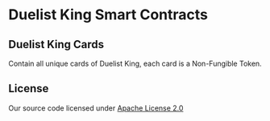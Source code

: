 # Duelist King Smart Contracts

## Duelist King Cards

Contain all unique cards of Duelist King, each card is a Non-Fungible Token.

## License

Our source code licensed under [Apache License 2.0](https://github.com/Duelist-King/duelistking-smart-contracts/blob/main/LICENSE)
